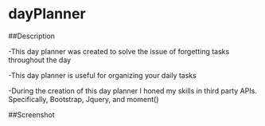 # dayPlanner

##Description

-This day planner was created to solve the issue of forgetting tasks throughout the day

-This day planner is useful for organizing your daily tasks

-During the creation of this day planner I honed my skills in third party APIs. Specifically, Bootstrap, Jquery, and moment()

##Screenshot

